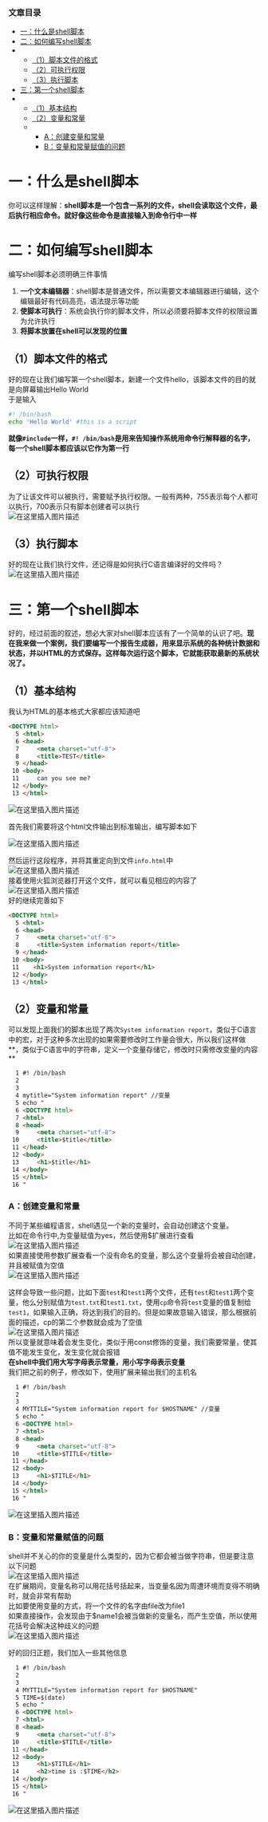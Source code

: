  

### 文章目录

- [一：什么是shell脚本](#shell_2)
- [二：如何编写shell脚本](#shell_5)
- - [（1）脚本文件的格式](#1_12)
  - [（2）可执行权限](#2_23)
  - [（3）执行脚本](#3_26)
- [三：第一个shell脚本](#shell_29)
- - [（1）基本结构](#1_32)
  - [（2）变量和常量](#2_75)
  - - [A：创建变量和常量](#A_97)
    - [B：变量和常量赋值的问题](#B_129)

# 一：什么是shell脚本

你可以这样理解：**shell脚本是一个包含一系列的文件，shell会读取这个文件，最后执行相应命令。就好像这些命令是直接输入到命令行中一样**

# 二：如何编写shell脚本

编写shell脚本必须明确三件事情

1.  **一个文本编辑器**：shell脚本是普通文件，所以需要文本编辑器进行编辑，这个编辑最好有代码高亮，语法提示等功能
2.  **使脚本可执行**：系统会执行你的脚本文件，所以必须要将脚本文件的权限设置为允许执行
3.  **将脚本放置在shell可以发现的位置**

## （1）脚本文件的格式

好的现在让我们编写第一个shell脚本，新建一个文件hello，该脚本文件的目的就是向屏幕输出Hello World  
于是输入

```bash
#! /bin/bash
echo 'Hello World' #this is a script

```

**就像`#include`一样，`#! /bin/bash`是用来告知操作系统用命令行解释器的名字，每一个shell脚本都应该以它作为第一行**

## （2）可执行权限

为了让该文件可以被执行，需要赋予执行权限。一般有两种，755表示每个人都可以执行，700表示只有脚本创建者可以执行  
![在这里插入图片描述](https://ziquyun.com/main/csdn/img?url=https%3A%2F%2Fimg-blog.csdnimg.cn%2F20210401202215960.png%3Fx-oss-process%3Dimage%2Fwatermark%2Ctype_ZmFuZ3poZW5naGVpdGk%2Cshadow_10%2Ctext_aHR0cHM6Ly9ibG9nLmNzZG4ubmV0L3FxXzM5MTgzMDM0%2Csize_16%2Ccolor_FFFFFF%2Ct_70&rfUrl=https%3A%2F%2Fzhangxing-tech.blog.csdn.net%2Farticle%2Fdetails%2F115383125)

## （3）执行脚本

好的现在让我们执行文件，还记得是如何执行C语言编译好的文件吗？  
![在这里插入图片描述](https://ziquyun.com/main/csdn/img?url=https%3A%2F%2Fimg-blog.csdnimg.cn%2F20210401202312446.png%3Fx-oss-process%3Dimage%2Fwatermark%2Ctype_ZmFuZ3poZW5naGVpdGk%2Cshadow_10%2Ctext_aHR0cHM6Ly9ibG9nLmNzZG4ubmV0L3FxXzM5MTgzMDM0%2Csize_16%2Ccolor_FFFFFF%2Ct_70&rfUrl=https%3A%2F%2Fzhangxing-tech.blog.csdn.net%2Farticle%2Fdetails%2F115383125)

# 三：第一个shell脚本

好的，经过前面的叙述，想必大家对shell脚本应该有了一个简单的认识了吧。**现在我来做一个案例，我们要编写一个报告生成器，用来显示系统的各种统计数据和状态，并以HTML的方式保存。这样每次运行这个脚本，它就能获取最新的系统状况了。**

## （1）基本结构

我认为HTML的基本格式大家都应该知道吧

```html
<DOCTYPE html>
  5 <html>
  6 <head>
  7     <meta charset="utf-8">
  8     <title>TEST</title>
  9 </head>
 10 <body>
 11     can you see me?                                                                                  
 12 </body>
 13 </html>

```

![在这里插入图片描述](https://ziquyun.com/main/csdn/img?url=https%3A%2F%2Fimg-blog.csdnimg.cn%2F20210401204201212.png%3Fx-oss-process%3Dimage%2Fwatermark%2Ctype_ZmFuZ3poZW5naGVpdGk%2Cshadow_10%2Ctext_aHR0cHM6Ly9ibG9nLmNzZG4ubmV0L3FxXzM5MTgzMDM0%2Csize_16%2Ccolor_FFFFFF%2Ct_70&rfUrl=https%3A%2F%2Fzhangxing-tech.blog.csdn.net%2Farticle%2Fdetails%2F115383125)

首先我们需要将这个html文件输出到标准输出，编写脚本如下

![在这里插入图片描述](https://ziquyun.com/main/csdn/img?url=https%3A%2F%2Fimg-blog.csdnimg.cn%2F20210401204227846.png%3Fx-oss-process%3Dimage%2Fwatermark%2Ctype_ZmFuZ3poZW5naGVpdGk%2Cshadow_10%2Ctext_aHR0cHM6Ly9ibG9nLmNzZG4ubmV0L3FxXzM5MTgzMDM0%2Csize_16%2Ccolor_FFFFFF%2Ct_70&rfUrl=https%3A%2F%2Fzhangxing-tech.blog.csdn.net%2Farticle%2Fdetails%2F115383125)

然后运行这段程序，并将其重定向到文件`info.html`中  
![在这里插入图片描述](https://ziquyun.com/main/csdn/img?url=https%3A%2F%2Fimg-blog.csdnimg.cn%2F20210401203700604.png%3Fx-oss-process%3Dimage%2Fwatermark%2Ctype_ZmFuZ3poZW5naGVpdGk%2Cshadow_10%2Ctext_aHR0cHM6Ly9ibG9nLmNzZG4ubmV0L3FxXzM5MTgzMDM0%2Csize_16%2Ccolor_FFFFFF%2Ct_70&rfUrl=https%3A%2F%2Fzhangxing-tech.blog.csdn.net%2Farticle%2Fdetails%2F115383125)  
接着使用火狐浏览器打开这个文件，就可以看见相应的内容了  
![在这里插入图片描述](https://ziquyun.com/main/csdn/img?url=https%3A%2F%2Fimg-blog.csdnimg.cn%2F2021040120433124.png%3Fx-oss-process%3Dimage%2Fwatermark%2Ctype_ZmFuZ3poZW5naGVpdGk%2Cshadow_10%2Ctext_aHR0cHM6Ly9ibG9nLmNzZG4ubmV0L3FxXzM5MTgzMDM0%2Csize_16%2Ccolor_FFFFFF%2Ct_70&rfUrl=https%3A%2F%2Fzhangxing-tech.blog.csdn.net%2Farticle%2Fdetails%2F115383125)  
好的继续完善如下

```html
<DOCTYPE html>
  5 <html>
  6 <head>
  7     <meta charset="utf-8">
  8     <title>System information report</title>
  9 </head>
 10 <body>
 11    <h1>System information report</h1>                                                                           
 12 </body>
 13 </html>

```

## （2）变量和常量

可以发现上面我们的脚本出现了两次`System information report`，类似于C语言中的宏，对于这种多次出现的如果需要修改时工作量会很大，所以我们这样做\*\*，类似于C语言中的字符串，定义一个变量存储它，修改时只需修改变量的内容\*\*

```html
  1 #! /bin/bash
  2 
  3 
  4 mytitle="System information report" //变量                                                                                  
  5 echo "
  6 <DOCTYPE html>
  7 <html>
  8 <head>
  9     <meta charset="utf-8">
 10     <title>$title</title>
 11 </head>
 12 <body>
 13     <h1>$title</h1>
 14 </body>
 15 </html>
 16 "

```

### A：创建变量和常量

不同于某些编程语言，shell遇见一个新的变量时，会自动创建这个变量。  
比如在命令行中,为变量赋值为yes，然后使用\$扩展进行查看  
![在这里插入图片描述](https://ziquyun.com/main/csdn/img?url=https%3A%2F%2Fimg-blog.csdnimg.cn%2F20210401205509637.png%3Fx-oss-process%3Dimage%2Fwatermark%2Ctype_ZmFuZ3poZW5naGVpdGk%2Cshadow_10%2Ctext_aHR0cHM6Ly9ibG9nLmNzZG4ubmV0L3FxXzM5MTgzMDM0%2Csize_16%2Ccolor_FFFFFF%2Ct_70&rfUrl=https%3A%2F%2Fzhangxing-tech.blog.csdn.net%2Farticle%2Fdetails%2F115383125)  
如果直接使用参数扩展查看一个没有命名的变量，那么这个变量将会被自动创建，并且被赋值为空值  
![在这里插入图片描述](https://ziquyun.com/main/csdn/img?url=https%3A%2F%2Fimg-blog.csdnimg.cn%2F20210401205928145.png&rfUrl=https%3A%2F%2Fzhangxing-tech.blog.csdn.net%2Farticle%2Fdetails%2F115383125)

这样会导致一些问题，比如下面`test`和`test1`两个文件，还有`test`和`test1`两个变量，他么分别赋值为`test.txt`和`test1.txt`，使用`cp`命令将`test`变量的值复制给`test1`，如果输入正确，将达到我们的目的。但是如果故意输入错误，那么根据前面的描述，cp的第二个参数就会成为了空值  
![在这里插入图片描述](https://ziquyun.com/main/csdn/img?url=https%3A%2F%2Fimg-blog.csdnimg.cn%2F20210401210713410.png%3Fx-oss-process%3Dimage%2Fwatermark%2Ctype_ZmFuZ3poZW5naGVpdGk%2Cshadow_10%2Ctext_aHR0cHM6Ly9ibG9nLmNzZG4ubmV0L3FxXzM5MTgzMDM0%2Csize_16%2Ccolor_FFFFFF%2Ct_70&rfUrl=https%3A%2F%2Fzhangxing-tech.blog.csdn.net%2Farticle%2Fdetails%2F115383125)  
所以变量就意味着会发生变化，类似于用const修饰的变量，我们需要常量，使其值不能发生变化，发生变化就会报错  
**在shell中我们用大写字母表示常量，用小写字母表示变量**  
我们把之前的例子，修改如下，使用扩展来输出我们的主机名

```html
  1 #! /bin/bash
  2 
  3 
  4 MYTTILE="System information report for $HOSTNAME" //变量                                                                                  
  5 echo "
  6 <DOCTYPE html>
  7 <html>
  8 <head>
  9     <meta charset="utf-8">
 10     <title>$TITLE</title>
 11 </head>
 12 <body>
 13     <h1>$TITLE</h1>
 14 </body>
 15 </html>
 16 "

```

![在这里插入图片描述](https://ziquyun.com/main/csdn/img?url=https%3A%2F%2Fimg-blog.csdnimg.cn%2F20210401211106445.png%3Fx-oss-process%3Dimage%2Fwatermark%2Ctype_ZmFuZ3poZW5naGVpdGk%2Cshadow_10%2Ctext_aHR0cHM6Ly9ibG9nLmNzZG4ubmV0L3FxXzM5MTgzMDM0%2Csize_16%2Ccolor_FFFFFF%2Ct_70&rfUrl=https%3A%2F%2Fzhangxing-tech.blog.csdn.net%2Farticle%2Fdetails%2F115383125)

### B：变量和常量赋值的问题

shell并不关心的你的变量是什么类型的，因为它都会被当做字符串，但是要注意以下问题  
![在这里插入图片描述](https://ziquyun.com/main/csdn/img?url=https%3A%2F%2Fimg-blog.csdnimg.cn%2F20210401211937416.png%3Fx-oss-process%3Dimage%2Fwatermark%2Ctype_ZmFuZ3poZW5naGVpdGk%2Cshadow_10%2Ctext_aHR0cHM6Ly9ibG9nLmNzZG4ubmV0L3FxXzM5MTgzMDM0%2Csize_16%2Ccolor_FFFFFF%2Ct_70&rfUrl=https%3A%2F%2Fzhangxing-tech.blog.csdn.net%2Farticle%2Fdetails%2F115383125)  
在扩展期间，变量名称可以用花括号括起来，当变量名因为周遭环境而变得不明确时，就会非常有帮助  
比如要使用变量的方式，将一个文件的名字由file改为file1  
如果直接操作，会发现由于\$name1会被当做新的变量名，而产生空值，所以使用花括号会解决这种歧义的问题  
![在这里插入图片描述](https://ziquyun.com/main/csdn/img?url=https%3A%2F%2Fimg-blog.csdnimg.cn%2F20210401212309390.png&rfUrl=https%3A%2F%2Fzhangxing-tech.blog.csdn.net%2Farticle%2Fdetails%2F115383125)

好的回归正题，我们加入一些其他信息

```html
  1 #! /bin/bash
  2 
  3 
  4 MYTTILE="System information report for $HOSTNAME" 
  5 TIME=$(date)                                                                            
  5 echo "
  6 <DOCTYPE html>
  7 <html>
  8 <head>
  9     <meta charset="utf-8">
 10     <title>$TITLE</title>
 11 </head>
 12 <body>
 13     <h1>$TITLE</h1>
 14 	<h2>time is :$TIME</h2>
 14 </body>
 15 </html>
 16 "

```

![在这里插入图片描述](https://ziquyun.com/main/csdn/img?url=https%3A%2F%2Fimg-blog.csdnimg.cn%2F20210401213123557.png%3Fx-oss-process%3Dimage%2Fwatermark%2Ctype_ZmFuZ3poZW5naGVpdGk%2Cshadow_10%2Ctext_aHR0cHM6Ly9ibG9nLmNzZG4ubmV0L3FxXzM5MTgzMDM0%2Csize_16%2Ccolor_FFFFFF%2Ct_70&rfUrl=https%3A%2F%2Fzhangxing-tech.blog.csdn.net%2Farticle%2Fdetails%2F115383125)